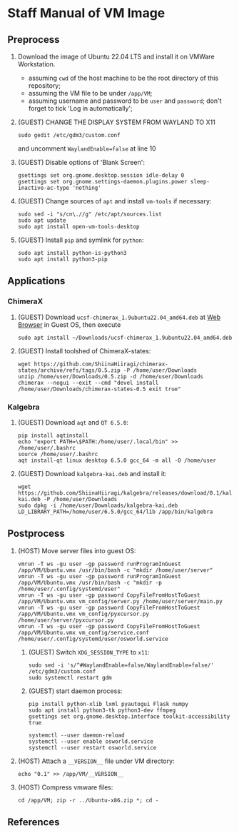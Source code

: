 # Staff Manual of VM Image

## Preprocess

1. Download the image of Ubuntu 22.04 LTS and install it on VMWare Workstation.
    - assuming `cwd` of the host machine to be the root directory of this repository;
    - assuming the VM file to be under `/app/VM`;
    - assuming username and password to be `user` and `password`; don't forget to tick 'Log in automatically';

2. (GUEST) CHANGE THE DISPLAY SYSTEM FROM WAYLAND TO X11

    ```shell
    sudo gedit /etc/gdm3/custom.conf
    ```

    and uncomment `WaylandEnable=false` at line 10

3. (GUEST) Disable options of 'Blank Screen':

    ```shell
    gsettings set org.gnome.desktop.session idle-delay 0
    gsettings set org.gnome.settings-daemon.plugins.power sleep-inactive-ac-type 'nothing'
    ```

4. (GUEST) Change sources of `apt` and install `vm-tools` if necessary:

    ```shell
    sudo sed -i "s/cn\.//g" /etc/apt/sources.list
    sudo apt update
    sudo apt install open-vm-tools-desktop
    ```

5. (GUEST) Install `pip` and symlink for `python`:

    ```shell
    sudo apt install python-is-python3
    sudo apt install python3-pip
    ```

## Applications
### ChimeraX

1. (GUEST) Download `ucsf-chimerax_1.9ubuntu22.04_amd64.deb` at [Web Browser](https://www.cgl.ucsf.edu/chimerax/cgi-bin/secure/chimerax-get.py?file=1.9/ubuntu-22.04/ucsf-chimerax_1.9ubuntu22.04_amd64.deb) in Guest OS, then execute

    ```shell
    sudo apt install ~/Downloads/ucsf-chimerax_1.9ubuntu22.04_amd64.deb
    ```

2. (GUEST) Install toolshed of ChimeraX-states:

    ```shell
    wget https://github.com/ShiinaHiiragi/chimerax-states/archive/refs/tags/0.5.zip -P /home/user/Downloads
    unzip /home/user/Downloads/0.5.zip -d /home/user/Downloads
    chimerax --nogui --exit --cmd "devel install /home/user/Downloads/chimerax-states-0.5 exit true"
    ```

### Kalgebra
1. (GUEST) Download `aqt` and `QT 6.5.0`:

    ```shell
    pip install aqtinstall
    echo "export PATH=\$PATH:/home/user/.local/bin" >> /home/user/.bashrc
    source /home/user/.bashrc
    aqt install-qt linux desktop 6.5.0 gcc_64 -m all -O /home/user
    ```

2. (GUEST) Download `kalgebra-kai.deb` and install it:

    ```shell
    wget https://github.com/ShiinaHiiragi/kalgebra/releases/download/0.1/kalgebra-kai.deb -P /home/user/Downloads
    sudo dpkg -i /home/user/Downloads/kalgebra-kai.deb
    LD_LIBRARY_PATH=/home/user/6.5.0/gcc_64/lib /app/bin/kalgebra
    ```

## Postprocess
1. (HOST) Move server files into guest OS:

    ```shell
    vmrun -T ws -gu user -gp password runProgramInGuest /app/VM/Ubuntu.vmx /usr/bin/bash -c "mkdir /home/user/server"
    vmrun -T ws -gu user -gp password runProgramInGuest /app/VM/Ubuntu.vmx /usr/bin/bash -c "mkdir -p /home/user/.config/systemd/user"
    vmrun -T ws -gu user -gp password CopyFileFromHostToGuest /app/VM/Ubuntu.vmx vm_config/server.py /home/user/server/main.py
    vmrun -T ws -gu user -gp password CopyFileFromHostToGuest /app/VM/Ubuntu.vmx vm_config/pyxcursor.py /home/user/server/pyxcursor.py
    vmrun -T ws -gu user -gp password CopyFileFromHostToGuest /app/VM/Ubuntu.vmx vm_config/service.conf /home/user/.config/systemd/user/osworld.service
    ```

    1. (GUEST) Switch `XDG_SESSION_TYPE` to `x11`:

        ```shell
        sudo sed -i 's/^#WaylandEnable=false/WaylandEnable=false/' /etc/gdm3/custom.conf
        sudo systemctl restart gdm
        ```

    2. (GUEST) start daemon process:

        ```shell
        pip install python-xlib lxml pyautogui Flask numpy
        sudo apt install python3-tk python3-dev ffmpeg
        gsettings set org.gnome.desktop.interface toolkit-accessibility true

        systemctl --user daemon-reload
        systemctl --user enable osworld.service
        systemctl --user restart osworld.service
        ```

2. (HOST) Attach a `__VERSION__` file under VM directory:

    ```shell
    echo "0.1" >> /app/VM/__VERSION__
    ```

3. (HOST) Compress vmware files:

    ```shell
    cd /app/VM; zip -r ../Ubuntu-x86.zip *; cd -
    ```

## References
